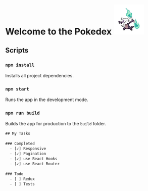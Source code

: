 # Welcome to the Pokedex ![alt text](https://raw.githubusercontent.com/PokeAPI/sprites/master/sprites/pokemon/10115.png)

## Scripts

### `npm install`

Installs all project dependencies.

### `npm start`

Runs the app in the development mode.

### `npm run build`

Builds the app for production to the `build` folder.

```
## My Tasks

### Completed
  - [✓] Responsive  
  - [✓] Pagination
  - [✓] use React Hooks
  - [✓] use React Router

### Todo
  - [ ] Redux
  - [ ] Tests

```
